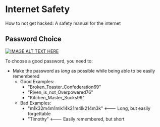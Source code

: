 # Internet Safety
How to not get hacked: A safety manual for the internet

## Password Choice
[![IMAGE ALT TEXT HERE](http://img.youtube.com/vi/3NjQ9b3pgIg/0.jpg)](http://www.youtube.com/watch?v=3NjQ9b3pgIg)

To choose a good password, you need to:
* Make the password as *long* as possible while being able to be easily remembered
    * Good Examples:
        * "Broken_Toaster_Confederation69"
        * "Riven_is_not_Overpowered76"
        * "Kitchen_Master_Sucks99"
    * Bad Examples: 
        * "m1k32m4m1mlk14k21m4lk214m3k" <--- Long, but easily forgettable
        * "Timothy" <--- Easily remembered, but short

